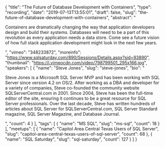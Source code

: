 {
  "title": "The Future of Database Development with Containers",
  "type": "recording",
  "date": "2019-07-13T13:55:01",
  "draft": false,
  "slug": "the-future-of-database-development-with-containers",
  "abstract": "<p>Containers are dramatically changing the way that application developers design and build their systems. Databases will need to be a part of this revolution as every application needs a data store. Come see a future vision of how full stack application development might look in the next few years.</p>",
  "vimeo": "348233872",
  "moreinfo": "https://www.sqlsaturday.com/890/Sessions/Details.aspx?sid=93890",
  "thumbnail": "https://i.vimeocdn.com/video/798799501_295x166.jpg",
  "speakers": [
    {
      "name": "Steve Jones",
      "slug": "steve-jones",
      "bio": "<p>Steve Jones is a Microsoft SQL Server MVP and has been working with SQL Server since version 4.2 on OS/2. After working as a DBA and developer for a variety of companies, Steve co-founded the community website SQLServerCentral.com in 2001. Since 2004, Steve has been the full-time editor of the site, ensuring it continues to be a great resource for SQL Server professionals. Over the last decade, Steve has written hundreds of articles about SQL Server for SQLServerCentral.com, SQL Server Standard magazine, SQL Server Magazine, and Database Journal.</p>",
      "count": 4
    }
  ],
  "tags": [
    {
      "name": "MS SQL",
      "slug": "ms-sql",
      "count": 18
    }
  ],
  "meetups": [
    {
      "name": "Capitol Area Central Texas Users of SQL Server",
      "slug": "capitol-area-central-texas-users-of-sql-server",
      "count": 68
    },
    {
      "name": "SQL Saturday",
      "slug": "sql-saturday",
      "count": 127
    }
  ]
}